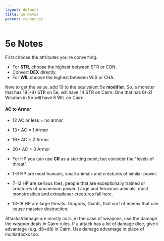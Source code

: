 ```yaml
---
layout: default
title: 5e Notes
parent: resources
---
```


# 5e Notes

First choose the attributes you're converting. 
- For **STR**, choose the highest between STR or CON. 
- Convert **DEX** directly. 
- For **WIL** choose the highest between WIS or CHA.

Now to get the value, add 10 to the equivalent 5e **modifier**. So, a monster that has 19(+4) STR on 5e, will have 14 STR on Cairn. One that has 6(-2) Wisdom in 5e will have 8 WIL on Cairn.
 

#### AC to Armor
- 12 AC or less = no armor
- 13+ AC = 1 Armor
- 16+ AC = 2 Armor
- 20+ AC = 3 Armor

- For HP you can use **CR** as a starting point; but consider the "levels of threat".
- 1-6 HP are most humans, small animals and creatures of similar power.
- 7-12 HP are serious foes, people that are exceptionally trained or creatures of uncommon power. Large and ferocious animals, most monstrosities and extraplanar creatures fall here.
- 13-18 HP are large threats. Dragons, Giants, that sort of enemy that can cause massive destruction.

Attacks/damage are mostly as is, in the case of weapons, use the damage the weapon deals in Cairn rules. If a attack has a lot of damage dice, give it advantage (e.g. d8+d8) in Cairn. Use damage advantage in place of multiattacks too.
